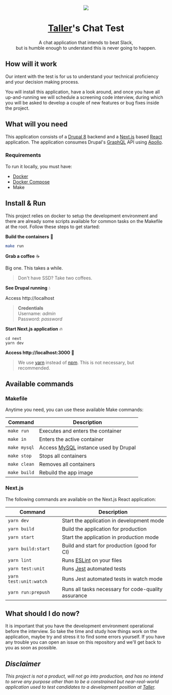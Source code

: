 <p align="center">
  <a href="http://taller.net.br">
    <img src="https://avatars0.githubusercontent.com/u/5984356?v=4&s=200" />
  </a>
</p>

<h1 align="center">
  <a href="http://taller.net.br">Taller</a>'s Chat Test
</h1>

<p align="center">A chat application that intends to beat Slack,<br />but is humble enough to understand this is never going to happen.</p>

## How will it work

Our intent with the test is for us to understand your technical proficiency and your decision making process.

You will install this application, have a look around, and once you have all up-and-running we will schedule a screening code interview, during which you will be asked to develop a couple of new features or bug fixes inside the project.

## What will you need

This application consists of a [Drupal 8](http://drupal.org/) backend and a [Next.js](https://github.com/zeit/next.js/) based [React](https://reactjs.org/) application. The application consumes Drupal's [GraphQL](https://www.drupal.org/project/graphql) API using [Apollo](https://www.apollographql.com/).

### Requirements

To run it locally, you must have:

- [Docker](https://docs.docker.com/install/)
- [Docker Compose](https://docs.docker.com/compose/install/)
- Make

## Install & Run

This project relies on docker to setup the development environment and there are already some scripts available for common tasks on the Makefile at the root. Follow these steps to get started:

**Build the containers** :hammer:

```sh
make run
```

**Grab a coffee** :coffee:

Big one. This takes a while.

> Don't have SSD? Take two coffees.

**See Drupal running** :droplet:

Access http://localhost

> **Credentials**<br />
Username: *admin*<br />
Password: *password*

**Start Next.js application** :fire:

```
cd next
yarn dev
```

**Access http://localhost:3000** :tada:

> We use [yarn](https://yarnpkg.com/pt-BR/) instead of [npm](https://www.npmjs.com/). This is not necessary, but recommended.

## Available commands

### Makefile

Anytime you need, you can use these available Make commands:

| Command | Description |
| - | - |
| `make run` | Executes and enters the container |
| `make in` | Enters the active container |
| `make mysql` | Access [MySQL](https://www.mysql.com/) instance used by Drupal |
| `make stop` | Stops all containers |
| `make clean` | Removes all containers |
| `make build` | Rebuild the app image |

### Next.js

The following commands are available on the Next.js React application:

| Command | Description |
| - | - |
| `yarn dev` | Start the application in development mode |
| `yarn build` | Build the application for production |
| `yarn start` | Start the application in production mode |
| `yarn build:start` | Build and start for production (good for CI) |
| `yarn lint` | Runs [ESLint](https://eslint.org/) on your files |
| `yarn test:unit` | Runs [Jest](https://facebook.github.io/jest/) automated tests |
| `yarn test:unit:watch` | Runs Jest automated tests in watch mode |
| `yarn run:prepush` | Runs all tasks necessary for code-quality assurance |

## What should I do now?

It is important that you have the development environment operational before the interview. So take the time and study how things work on the application, maybe try and stress it to find some errors yourself. If you have any trouble you can open an issue on this repository and we'll get back to you as soon as possible.

## *Disclaimer*

*This project is not a product, will not go into production, and has no intend to serve any purpose other than to be a constrained but near-real-world application used to test candidates to a development position at [Taller](taller.net.br).*
